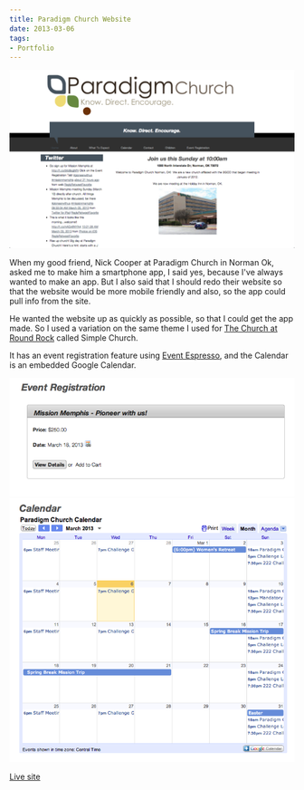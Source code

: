 ```yaml
---
title: Paradigm Church Website
date: 2013-03-06
tags:
- Portfolio
---
```


<img alt="paradigm-church" src="./paradigm-church.png" />

When my good friend, Nick Cooper at Paradigm Church in Norman Ok, asked me to make him a smartphone app, I said yes, because I've always wanted to make an app. But I also said that I should redo their website so that the website would be more mobile friendly and also, so the app could pull info from the site.

He wanted the website up as quickly as possible, so that I could get the app made. So I used a variation on the same theme I used for <a href="http://adamwadeharris.com/the-church-at-round-rock/">The Church at Round Rock</a> called Simple Church.

It has an event registration feature using <a href="http://eventespresso.com/">Event Espresso</a>, and the Calendar is an embedded Google Calendar.

<img alt="Event registration page." src="./paradigm-church-event-registration.png" />

<img alt="Calendar page with Google Calendar." src="./paradigm-church-calendar.png" />

<a href="http://paradigmchurch.com" target="_blank">Live site</a>

